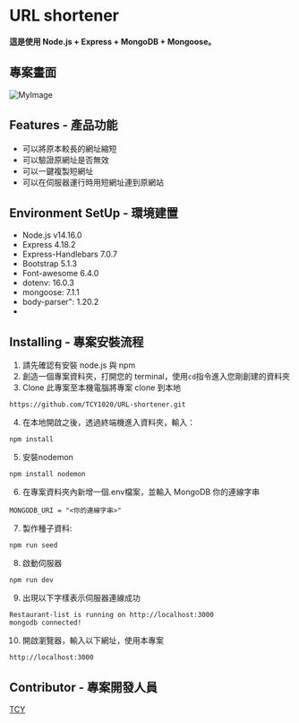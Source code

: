 # URL shortener 
**這是使用 Node.js + Express + MongoDB + Mongoose。**
## 專案畫面
![MyImage](https://github.com/TCY1020/URL-shortener/blob/main/public/img/%E5%B0%81%E9%9D%A2.png?raw=true)
## Features - 產品功能
+ 可以將原本較長的網址縮短
+ 可以驗證原網址是否無效
+ 可以一鍵複製短網址
+ 可以在伺服器運行時用短網址連到原網站

## Environment SetUp - 環境建置
+ Node.js v14.16.0
+ Express 4.18.2
+ Express-Handlebars 7.0.7
+ Bootstrap 5.1.3
+ Font-awesome 6.4.0
+ dotenv: 16.0.3
+ mongoose: 7.1.1
+ body-parser": 1.20.2
+ 
## Installing - 專案安裝流程
1. 請先確認有安裝 node.js 與 npm
2. 創造一個專案資料夾，打開您的 terminal，使用`cd`指令進入您剛創建的資料夾
3. Clone 此專案至本機電腦將專案 clone 到本地
```
https://github.com/TCY1020/URL-shortener.git
```
4. 在本地開啟之後，透過終端機進入資料夾，輸入：
```
npm install
```
5. 安裝nodemon
```
npm install nodemon
```
6. 在專案資料夾內新增一個.env檔案，並輸入 MongoDB 你的連線字串
```
MONGODB_URI = "<你的連線字串>"
```
7. 製作種子資料:
```
npm run seed
```
8. 啟動伺服器
```
npm run dev 
```
9. 出現以下字樣表示伺服器連線成功
```
Restaurant-list is running on http://localhost:3000
mongodb connected!
```
10. 開啟瀏覽器，輸入以下網址，使用本專案
```
http://localhost:3000 
```
## Contributor - 專案開發人員
[TCY](http://dev.nodeca.com)

